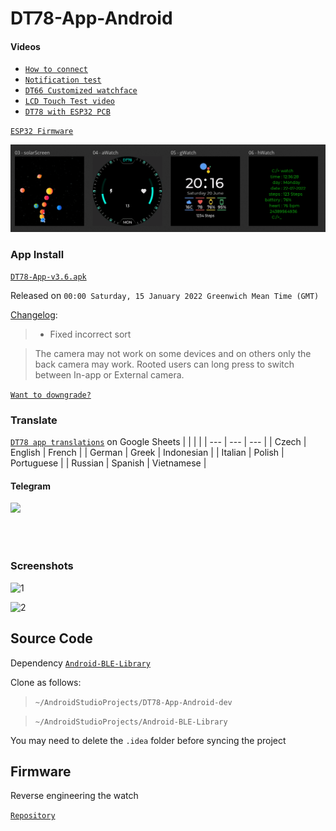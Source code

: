 # DT78-App-Android

#### Videos

+ [`How to connect`](https://youtu.be/4o1O2qxbPlw)
+ [`Notification test`](https://youtu.be/2429i_2OC2A)
+ [`DT66 Customized watchface`](https://youtu.be/CJ8nM-tDxSM)
+ [`LCD Touch Test video`](https://youtu.be/1j1_iY0G4Cs)
+ [`DT78 with ESP32 PCB`](https://youtu.be/O0CNbZo6Kx4)

[`ESP32 Firmware`](https://github.com/fbiego/dt78-esp32-firmware)

![4](https://github.com/fbiego/dt78-esp32-firmware/raw/main/watchfaces.png?raw=true "4")


### App Install

[`DT78-App-v3.6.apk`](https://github.com/fbiego/DT78-App-Android/raw/dev/app/release/DT78-App-v3.6.apk)

Released on `00:00 Saturday, 15 January 2022 Greenwich Mean Time (GMT)`

[Changelog](https://github.com/fbiego/DT78-App-Android/blob/dev/app/release/changeLog.md):
>+ Fixed incorrect sort

> The camera may not work on some devices and on others only the back camera may work. Rooted users can long press to switch between In-app or External camera.

[`Want to downgrade?`](https://github.com/fbiego/DT78-App-Android/blob/dev/app/release/downgrade.md)

### Translate

[`DT78 app translations`](https://docs.google.com/spreadsheets/d/1crHcLgeA30y7-kiXHY95TBrc7-_znlTKFR2QMc66zT4/edit?usp=sharing) on Google Sheets
| |  | |
| --- | --- | --- |
| Czech | English | French |
| German | Greek | Indonesian |
| Italian | Polish | Portuguese |
| Russian | Spanish | Vietnamese |

#### Telegram

[<img src="resources/telegram_.png?raw=true" width=100 align=left>](https://t.me/dt78app)

<br><br><br><br>

### Screenshots

![1](resources/dt78_app1.png?raw=true "3")

![2](resources/dt78_app2.png?raw=true "2")


## Source Code
Dependency [`Android-BLE-Library`](https://github.com/fbiego/Android-BLE-Library)

Clone as follows:
> `~/AndroidStudioProjects/DT78-App-Android-dev`

> `~/AndroidStudioProjects/Android-BLE-Library`

You may need to delete the `.idea` folder before syncing the project

## Firmware

Reverse engineering the watch

[`Repository`](https://github.com/fbiego/dt78)

